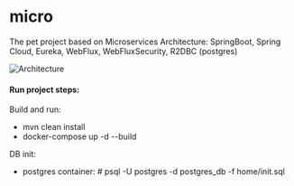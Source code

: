 # micro
The pet project based on Microservices Architecture: SpringBoot, Spring Cloud, Eureka, WebFlux, WebFluxSecurity, R2DBC (postgres) 

![Architecture](https://user-images.githubusercontent.com/1906125/161749570-f762087a-dd22-4c7e-8dbe-1832ae99e529.png)

#### Run project steps:

Build and run:
- mvn clean install
- docker-compose up -d --build

DB init:
- postgres container: # psql -U postgres -d postgres_db -f home/init.sql
